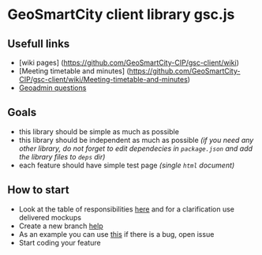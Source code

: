 # GeoSmartCity client library gsc.js

## Usefull links
* [wiki pages] (https://github.com/GeoSmartCity-CIP/gsc-client/wiki)
* [Meeting timetable and minutes] (https://github.com/GeoSmartCity-CIP/gsc-client/wiki/Meeting-timetable-and-minutes)
* [Geoadmin questions](https://github.com/GeoSmartCity-CIP/gsc-geoadmin/wiki/GeoAdmin%20QA)

## Goals
* this library should be simple as much as possible
* this library should be independent as much as possible *(if you need any other library, do not forget to edit dependecies in `package.json` and add the library files to `deps` dir)*
* each feature should have simple test page *(single `html` document)*

## How to start
 * Look at the table of responsibilities [here](https://github.com/GeoSmartCity-CIP/gsc-client/wiki/List-of-tasks-and-responsible-partner) and for a clarification use delivered mockups
 * Create a new branch [help](https://github.com/GeoSmartCity-CIP/gsc-client/wiki/git-workflow#starting-a-new-feature)
 * As an example you can use [this](https://github.com/GeoSmartCity-CIP/gsc-client/tree/feature/workflow-alert-event) if there is a bug, open issue
 * Start coding your feature
